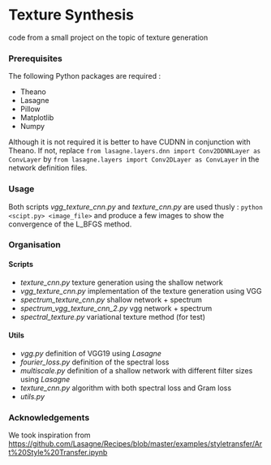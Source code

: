# Texture Synthesis
code from a small project on the topic of texture generation

### Prerequisites

The following Python packages are required :
  - Theano
  - Lasagne
  - Pillow
  - Matplotlib
  - Numpy
  
 Although it is not required it is better to have CUDNN in conjunction with Theano. If not, replace 
 `from lasagne.layers.dnn import Conv2DDNNLayer as ConvLayer`
 by `from lasagne.layers import Conv2DLayer as ConvLayer` in the network definition files.
 
 ### Usage 
 
 Both scripts *vgg_texture_cnn.py* and *texture_cnn.py* are used thusly :
 `python <scipt.py> <image_file>`
 and produce a few images to show the convergence of the L_BFGS method.
 
 
### Organisation

#### Scripts


 - _texture_cnn.py_ texture generation using the shallow network
 - _vgg_texture_cnn.py_ implementation of the texture generation using VGG
 - _spectrum_texture_cnn.py_	shallow network + spectrum
 - _spectrum_vgg_texture_cnn_2.py_	vgg network + spectrum
 - _spectral_texture.py_	variational texture method (for test)
 
 #### Utils
 - _vgg.py_ definition of VGG19 using *Lasagne*
 - _fourier_loss.py_ definition of the spectral loss
 - _multiscale.py_ definition of a shallow network with different filter sizes using *Lasagne*
 - _texture_cnn.py_ algorithm with both spectral loss and Gram loss 
 - _utils.py_

 

### Acknowledgements

We took inspiration from https://github.com/Lasagne/Recipes/blob/master/examples/styletransfer/Art%20Style%20Transfer.ipynb
